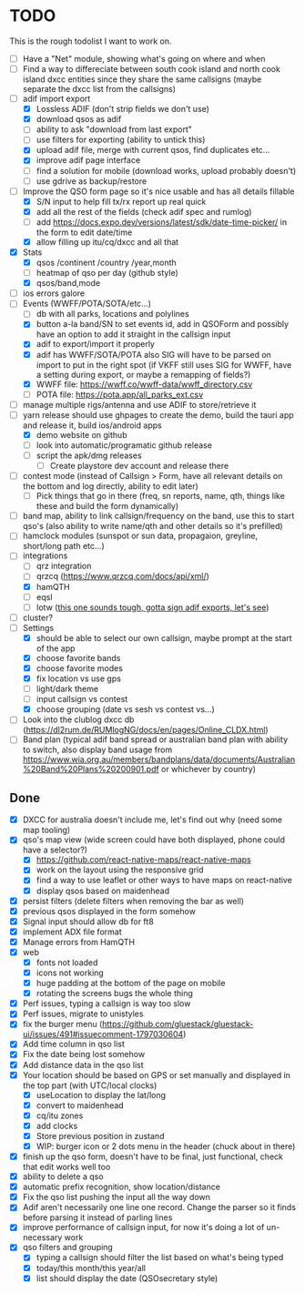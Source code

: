 # TODO

This is the rough todolist I want to work on.

-   [ ] Have a "Net" module, showing what's going on where and when
-   [ ] Find a way to differeciate between south cook island and north cook island dxcc entities since they share the same callsigns (maybe separate the dxcc list from the callsigns)
-   [ ] adif import export
    -   [x] Lossless ADIF (don't strip fields we don't use)
    -   [x] download qsos as adif
    -   [ ] ability to ask "download from last export"
    -   [ ] use filters for exporting (ability to untick this)
    -   [x] upload adif file, merge with current qsos, find duplicates etc...
    -   [x] improve adif page interface
    -   [ ] find a solution for mobile (download works, upload probably doesn't)
    -   [ ] use gdrive as backup/restore
-   [ ] Improve the QSO form page so it's nice usable and has all details fillable
    -   [x] S/N input to help fill tx/rx report up real quick
    -   [x] add all the rest of the fields (check adif spec and rumlog)
    -   [ ] add https://docs.expo.dev/versions/latest/sdk/date-time-picker/ in the form to edit date/time
    -   [x] allow filling up itu/cq/dxcc and all that
-   [x] Stats
    -   [x] qsos /continent /country /year,month
    -   [ ] heatmap of qso per day (github style)
    -   [x] qsos/band,mode
-   [ ] ios errors galore
-   [ ] Events (WWFF/POTA/SOTA/etc...)
    -   [ ] db with all parks, locations and polylines
    -   [x] button a-la band/SN to set events id, add in QSOForm and possibly have an option to add it straight in the callsign input
    -   [x] adif to export/import it properly
    -   [x] adif has WWFF/SOTA/POTA also SIG will have to be parsed on import to put in the right spot (if VKFF still uses SIG for WWFF, have a setting during export, or maybe a remapping of fields?)
    -   [x] WWFF file: https://wwff.co/wwff-data/wwff_directory.csv
    -   [ ] POTA file: https://pota.app/all_parks_ext.csv
-   [ ] manage multiple rigs/antenna and use ADIF to store/retrieve it
-   [ ] yarn release should use ghpages to create the demo, build the tauri app and release it, build ios/android apps
    -   [x] demo website on github
    -   [ ] look into automatic/programatic github release
    -   [ ] script the apk/dmg releases
        -   [ ] Create playstore dev account and release there
-   [ ] contest mode (instead of Callsign > Form, have all relevant details on the bottom and log directly, ability to edit later)
    -   [ ] Pick things that go in there (freq, sn reports, name, qth, things like these and build the form dynamically)
-   [ ] band map, ability to link callsign/frequency on the band, use this to start qso's (also ability to write name/qth and other details so it's prefilled)
-   [ ] hamclock modules (sunspot or sun data, propagaion, greyline, short/long path etc...)
-   [ ] integrations
    -   [ ] qrz integration
    -   [ ] qrzcq (https://www.qrzcq.com/docs/api/xml/)
    -   [x] hamQTH
    -   [ ] eqsl
    -   [ ] lotw ([this one sounds tough, gotta sign adif exports, let's see](https://lotw.arrl.org/lotw-help/developer-information/?lang=en))
-   [ ] cluster?
-   [ ] Settings
    -   [x] should be able to select our own callsign, maybe prompt at the start of the app
    -   [x] choose favorite bands
    -   [x] choose favorite modes
    -   [x] fix location vs use gps
    -   [ ] light/dark theme
    -   [ ] input callsign vs contest
    -   [x] choose grouping (date vs sesh vs contest vs...)
-   [ ] Look into the clublog dxcc db (https://dl2rum.de/RUMlogNG/docs/en/pages/Online_CLDX.html)
-   [ ] Band plan (typical adif band spread or australian band plan with ability to switch, also display band usage from https://www.wia.org.au/members/bandplans/data/documents/Australian%20Band%20Plans%20200901.pdf or whichever by country)

## Done

-   [x] DXCC for australia doesn't include me, let's find out why (need some map tooling)
-   [x] qso's map view (wide screen could have both displayed, phone could have a selector?)
    -   [x] https://github.com/react-native-maps/react-native-maps
    -   [x] work on the layout using the responsive grid
    -   [x] find a way to use leaflet or other ways to have maps on react-native
    -   [x] display qsos based on maidenhead
-   [x] persist filters (delete filters when removing the bar as well)
-   [x] previous qsos displayed in the form somehow
-   [x] Signal input should allow db for ft8
-   [x] implement ADX file format
-   [x] Manage errors from HamQTH
-   [x] web
    -   [x] fonts not loaded
    -   [x] icons not working
    -   [x] huge padding at the bottom of the page on mobile
    -   [x] rotating the screens bugs the whole thing
-   [x] Perf issues, typing a callsign is way too slow
-   [x] Perf issues, migrate to unistyles
-   [x] fix the burger menu (https://github.com/gluestack/gluestack-ui/issues/491#issuecomment-1797030604)
-   [x] Add time column in qso list
-   [x] Fix the date being lost somehow
-   [x] Add distance data in the qso list
-   [x] Your location should be based on GPS or set manually and displayed in the top part (with UTC/local clocks)
    -   [x] useLocation to display the lat/long
    -   [x] convert to maidenhead
    -   [x] cq/itu zones
    -   [x] add clocks
    -   [x] Store previous position in zustand
    -   [x] WIP: burger icon or 2 dots menu in the header (chuck about in there)
-   [x] finish up the qso form, doesn't have to be final, just functional, check that edit works well too
-   [x] ability to delete a qso
-   [x] automatic prefix recognition, show location/distance
-   [x] Fix the qso list pushing the input all the way down
-   [x] Adif aren't necessarily one line one record. Change the parser so it finds <EOR> before parsing it instead of parling lines
-   [x] improve performance of callsign input, for now it's doing a lot of un-necessary work
-   [x] qso filters and grouping
    -   [x] typing a callsign should filter the list based on what's being typed
    -   [x] today/this month/this year/all
    -   [x] list should display the date (QSOsecretary style)
